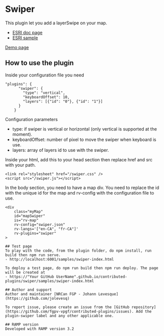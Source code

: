 # Swiper
This plugin let you add a layerSwipe on your map.
- [ESRI doc page](https://developers.arcgis.com/javascript/3/jsapi/layerswipe-amd.html)
- [ESRI sample](https://developers.arcgis.com/javascript/3/jssamples/widget_swipe.html)

[Demo page](https://jolevesq.github.io/contributed-plugins/swiper/samples/swiper-index.html)

## How to use the plugin
Inside your configuration file you need
```
"plugins": {
      "swiper": {
        "type": "vertical",
        "keyboardOffset": 10,
        "layers": [{"id": "0"}, {"id": "1"}]
      }
    }
```

Configuration parameters
- type: if swiper is vertical or horizontal (only vertical is supported at the moment).
- keyboardOffset: number of pixel to move the swiper when keyboard is use.
- layers: array of layers id to use with the swiper.

Inside your html, add this to your head section then replace href and src with your path.
```
<link rel="stylesheet" href="/swiper.css" />
<script src="/swiper.js"></script>
```
In the body section, you need to have a map div. You need to replace the id with the unique id for the map and rv-config with the configuration file to use.
```
<div
    class="myMap"
    id="mapSwiper"
    is="rv-map"
    rv-config="swiper.json"
    rv-langs='["en-CA", "fr-CA"]'
    rv-plugins="swiper"
>

## Test page
To play with the code, from the plugin folder, do npm install, run build then npm run serve.
- http://localhost:6001/samples/swiper-index.html

To deploy a test page, do npm run build then npm run deploy. The page will be created at
- https://"Your GitHub UserName".github.io/contributed-plugins/swiper/samples/swiper-index.html

## Author and support
Author and maintainer [NRCan FGP - Johann Levesque](https://github.com/jolevesq)

To report issue, please create an issue from the [GitHub repository](https://github.com/fgpv-vpgf/contributed-plugins/issues). Add the plugin-swiper label and any other applicable one.

## RAMP version
Developed with RAMP version 3.2